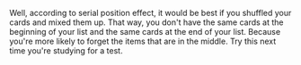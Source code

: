 Well, according to serial position effect, it would be best if you shuffled
your cards and mixed them up. That way, you don't have the same cards at the
beginning of your list and the same cards at the end of your list. Because
you're more likely to forget the items that are in the middle. Try this next
time you're studying for a test.
